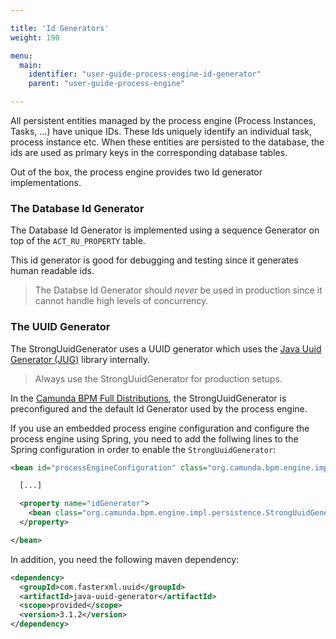 ```yaml
---

title: 'Id Generators'
weight: 190

menu:
  main:
    identifier: "user-guide-process-engine-id-generator"
    parent: "user-guide-process-engine"

---
```


All persistent entities managed by the process engine (Process Instances, Tasks, ...) have unique
IDs. These Ids uniquely identify an individual task, process instance etc. When these entities are
persisted to the database, the ids are used as primary keys in the corresponding database tables.

Out of the box, the process engine provides two Id generator implementations.

### The Database Id Generator

The Database Id Generator  is implemented using a sequence Generator on top of the `ACT_RU_PROPERTY`
table.

This id generator is good for debugging and testing since it generates human readable ids.

> The Databse Id Generator should *never* be used in production since it cannot handle high levels
> of concurrency.

### The UUID Generator

The StrongUuidGenerator uses a UUID generator which uses the [Java Uuid Generator (JUG)][1] library
internally.

> Always use the StrongUuidGenerator for production setups.

In the [Camunda BPM Full Distributions](ref:#introduction-download-full-distribution), the
StrongUuidGenerator is preconfigured and the default Id Generator used by the process engine.

If you use an embedded process engine configuration and configure the process engine using Spring,
you need to add the follwing lines to the Spring configuration in order to enable the
`StrongUuidGenerator`:

```xml
<bean id="processEngineConfiguration" class="org.camunda.bpm.engine.impl.cfg.StandaloneInMemProcessEngineConfiguration">

  [...]

  <property name="idGenerator">
    <bean class="org.camunda.bpm.engine.impl.persistence.StrongUuidGenerator" />
  </property>

</bean>
```

In addition, you need the following maven dependency:

```xml
<dependency>
  <groupId>com.fasterxml.uuid</groupId>
  <artifactId>java-uuid-generator</artifactId>
  <scope>provided</scope>
  <version>3.1.2</version>
</dependency>
```

[1]: http://wiki.fasterxml.com/JugHome
